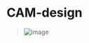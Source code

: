 # CAM-design
>![image](https://user-images.githubusercontent.com/90020325/200066392-233b725f-b1b6-4993-89d7-9a6e911e54ad.png)
